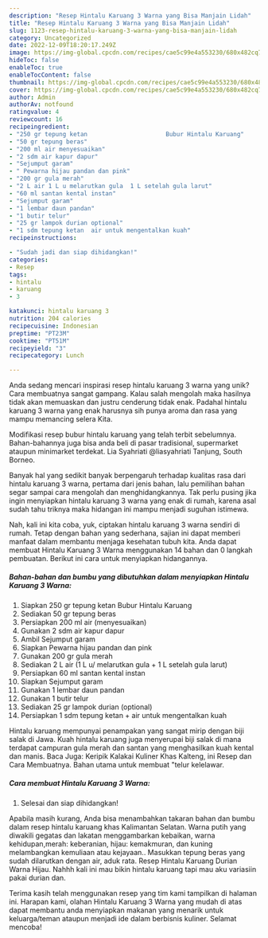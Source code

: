 ```yaml
---
description: "Resep Hintalu Karuang 3 Warna yang Bisa Manjain Lidah"
title: "Resep Hintalu Karuang 3 Warna yang Bisa Manjain Lidah"
slug: 1123-resep-hintalu-karuang-3-warna-yang-bisa-manjain-lidah
category: Uncategorized
date: 2022-12-09T18:20:17.249Z
image: https://img-global.cpcdn.com/recipes/cae5c99e4a553230/680x482cq70/hintalu-karuang-3-warna-foto-resep-utama.jpg
hideToc: false
enableToc: true
enableTocContent: false
thumbnail: https://img-global.cpcdn.com/recipes/cae5c99e4a553230/680x482cq70/hintalu-karuang-3-warna-foto-resep-utama.jpg
cover: https://img-global.cpcdn.com/recipes/cae5c99e4a553230/680x482cq70/hintalu-karuang-3-warna-foto-resep-utama.jpg
author: Admin
authorAv: notfound
ratingvalue: 4
reviewcount: 16
recipeingredient:
- "250 gr tepung ketan                      Bubur Hintalu Karuang"
- "50 gr tepung beras"
- "200 ml air menyesuaikan"
- "2 sdm air kapur dapur"
- "Sejumput garam"
- " Pewarna hijau pandan dan pink"
- "200 gr gula merah"
- "2 L air 1 L u melarutkan gula  1 L setelah gula larut"
- "60 ml santan kental instan"
- "Sejumput garam"
- "1 lembar daun pandan"
- "1 butir telur"
- "25 gr lampok durian optional"
- "1 sdm tepung ketan  air untuk mengentalkan kuah"
recipeinstructions:

- "Sudah jadi dan siap dihidangkan!"
categories:
- Resep
tags:
- hintalu
- karuang
- 3

katakunci: hintalu karuang 3 
nutrition: 204 calories
recipecuisine: Indonesian
preptime: "PT23M"
cooktime: "PT51M"
recipeyield: "3"
recipecategory: Lunch

---
```





Anda sedang mencari inspirasi resep hintalu karuang 3 warna yang unik? Cara membuatnya sangat gampang. Kalau salah mengolah maka hasilnya tidak akan memuaskan dan justru cenderung tidak enak. Padahal hintalu karuang 3 warna yang enak harusnya sih punya aroma dan rasa yang mampu memancing selera Kita.





Modifikasi resep bubur hintalu karuang yang telah terbit sebelumnya. Bahan-bahannya juga bisa anda beli di pasar tradisional, supermarket ataupun minimarket terdekat. Lia Syahriati @liasyahriati Tanjung, South Borneo.

Banyak hal yang sedikit banyak berpengaruh terhadap kualitas rasa dari hintalu karuang 3 warna, pertama dari jenis bahan, lalu pemilihan bahan segar sampai cara mengolah dan menghidangkannya. Tak perlu pusing jika ingin menyiapkan hintalu karuang 3 warna yang enak di rumah, karena asal sudah tahu triknya maka hidangan ini mampu menjadi suguhan istimewa.






Nah, kali ini kita coba, yuk, ciptakan hintalu karuang 3 warna sendiri di rumah. Tetap dengan bahan yang sederhana, sajian ini dapat memberi manfaat dalam membantu menjaga kesehatan tubuh kita. Anda dapat membuat Hintalu Karuang 3 Warna menggunakan 14 bahan dan 0 langkah pembuatan. Berikut ini cara untuk menyiapkan hidangannya.

<!--inarticleads1-->

##### Bahan-bahan dan bumbu yang dibutuhkan dalam menyiapkan Hintalu Karuang 3 Warna:

1. Siapkan 250 gr tepung ketan                      Bubur Hintalu Karuang
1. Sediakan 50 gr tepung beras
1. Persiapkan 200 ml air (menyesuaikan)
1. Gunakan 2 sdm air kapur dapur
1. Ambil Sejumput garam
1. Siapkan  Pewarna hijau pandan dan pink
1. Gunakan 200 gr gula merah
1. Sediakan 2 L air (1 L u/ melarutkan gula + 1 L setelah gula larut)
1. Persiapkan 60 ml santan kental instan
1. Siapkan Sejumput garam
1. Gunakan 1 lembar daun pandan
1. Gunakan 1 butir telur
1. Sediakan 25 gr lampok durian (optional)
1. Persiapkan 1 sdm tepung ketan + air untuk mengentalkan kuah


Hintalu karuang mempunyai penampakan yang sangat mirip dengan biji salak di Jawa. Kuah hintalu karuang juga menyerupai biji salak di mana terdapat campuran gula merah dan santan yang menghasilkan kuah kental dan manis. Baca Juga: Keripik Kalakai Kuliner Khas Kalteng, ini Resep dan Cara Membuatnya. Bahan utama untuk membuat &#34;telur kelelawar. 

<!--inarticleads2-->

##### Cara membuat Hintalu Karuang 3 Warna:


1. Selesai dan siap dihidangkan!

Apabila masih kurang, Anda bisa menambahkan takaran bahan dan bumbu dalam resep hintalu karuang khas Kalimantan Selatan. Warna putih yang diwakili gegatas dan lakatan menggambarkan kebaikan, warna kehidupan,merah: keberanian, hijau: kemakmuran, dan kuning melambangkan kemuliaan atau kejayaan.. Masukkan tepung beras yang sudah dilarutkan dengan air, aduk rata. Resep Hintalu Karuang Durian Warna Hijau. Nahhh kali ini mau bikin hintalu karuang tapi mau aku variasiin pakai durian dan. 

Terima kasih telah menggunakan resep yang tim kami tampilkan di halaman ini. Harapan kami, olahan Hintalu Karuang 3 Warna yang mudah di atas dapat membantu anda menyiapkan makanan yang menarik untuk keluarga/teman ataupun menjadi ide dalam berbisnis kuliner. Selamat mencoba!
